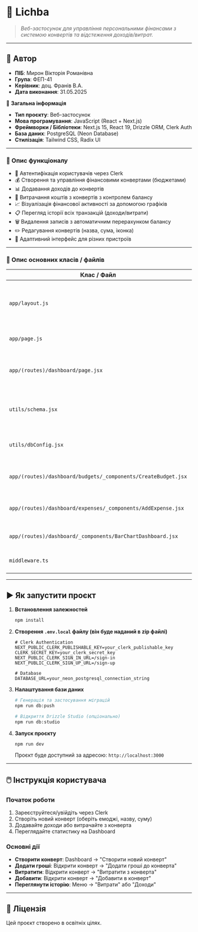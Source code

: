 # 📘 Lichba

> *Веб-застосунок для управління персональними фінансами з системою конвертів та відстеження доходів/витрат.*

---

## 👤 Автор

* **ПІБ**: Мирон Вікторія Романівна
* **Група**: ФЕП-41
* **Керівник**: доц. Франів В.А.
* **Дата виконання**: 31.05.2025

📌 **Загальна інформація**

* **Тип проєкту**: Веб-застосунок
* **Мова програмування**: JavaScript (React + Next.js)
* **Фреймворки / Бібліотеки**: Next.js 15, React 19, Drizzle ORM, Clerk Auth
* **База даних**: PostgreSQL (Neon Database)
* **Стилізація**: Tailwind CSS, Radix UI

---

### 🧠 Опис функціоналу

* 🔐 Автентифікація користувачів через Clerk
* 💰 Створення та управління фінансовими конвертами (бюджетами)
* 📊 Додавання доходів до конвертів
* 💸 Витрачання коштів з конвертів з контролем балансу
* 📈 Візуалізація фінансової активності за допомогою графіків
* 📋 Перегляд історії всіх транзакцій (доходи/витрати)
* 🗑️ Видалення записів з автоматичним перерахунком балансу
* ✏️ Редагування конвертів (назва, сума, іконка)
* 📱 Адаптивний інтерфейс для різних пристроїв

---

### 🧱 Опис основних класів / файлів

| Клас / Файл                                                   | Призначення                                                 |
| ------------------------------------------------------------- | ----------------------------------------------------------- |
| `app/layout.js`                                               | Кореневий layout з Clerk провайдером та глобальними стилями |
| `app/page.js`                                                 | Головна сторінка з Hero секцією                             |
| `app/(routes)/dashboard/page.jsx`                             | Основна панель з картками статистики та графіками           |
| `utils/schema.jsx`                                            | Схеми бази даних для Budgets, Expenses, Income              |
| `utils/dbConfig.jsx`                                          | Конфігурація підключення до Neon PostgreSQL                 |
| `app/(routes)/dashboard/budgets/_components/CreateBudget.jsx` | Компонент створення нового конверта                         |
| `app/(routes)/dashboard/expenses/_components/AddExpense.jsx`  | Компонент додавання доходів/витрат                          |
| `app/(routes)/dashboard/_components/BarChartDashboard.jsx`    | Графік активності конвертів                                 |
| `middleware.ts`                                               | Middleware для захисту маршрутів                            |

---

## ▶️ Як запустити проєкт

1. **Встановлення залежностей**

   ```bash
   npm install
   ```

2. **Створення `.env.local` файлу (він буде наданий в zip файлі)**

   ```env
   # Clerk Authentication
   NEXT_PUBLIC_CLERK_PUBLISHABLE_KEY=your_clerk_publishable_key
   CLERK_SECRET_KEY=your_clerk_secret_key
   NEXT_PUBLIC_CLERK_SIGN_IN_URL=/sign-in
   NEXT_PUBLIC_CLERK_SIGN_UP_URL=/sign-up

   # Database
   DATABASE_URL=your_neon_postgresql_connection_string
   ```

3. **Налаштування бази даних**

   ```bash
   # Генерація та застосування міграцій
   npm run db:push

   # Відкриття Drizzle Studio (опціонально)
   npm run db:studio
   ```

4. **Запуск проєкту**

   ```bash
   npm run dev
   ```

   Проєкт буде доступний за адресою: `http://localhost:3000`

---

## 🖱️ Інструкція користувача

### Початок роботи

1. Зареєструйтеся/увійдіть через Clerk
2. Створіть новий конверт (оберіть емоджі, назву, суму)
3. Додавайте доходи або витрачайте з конверта
4. Переглядайте статистику на Dashboard

### Основні дії

* **Створити конверт**: Dashboard → "Створити новий конверт"
* **Додати гроші**: Відкрити конверт → "Додати гроші до конверта"
* **Витратити**: Відкрити конверт → "Витратити з конверта"
* **Добавити**: Відкрити конверт → "Добавити в конверт"
* **Переглянути історію**: Меню → "Витрати" або "Доходи"

---

## 📄 Ліцензія

Цей проєкт створено в освітніх цілях.
